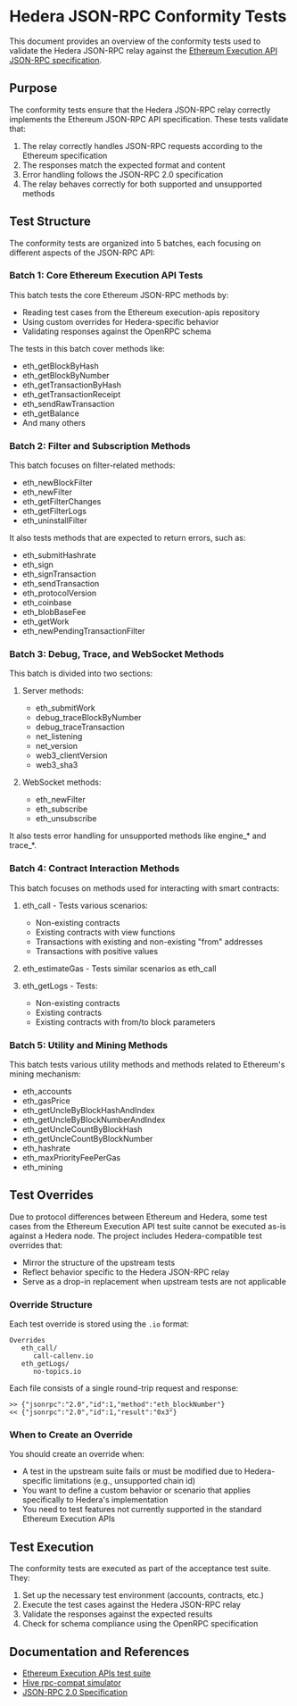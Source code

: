 # Hedera JSON-RPC Conformity Tests

This document provides an overview of the conformity tests used to validate the Hedera JSON-RPC relay against the [Ethereum Execution API JSON-RPC specification](https://github.com/ethereum/execution-apis).

## Purpose

The conformity tests ensure that the Hedera JSON-RPC relay correctly implements the Ethereum JSON-RPC API specification. These tests validate that:

1. The relay correctly handles JSON-RPC requests according to the Ethereum specification
2. The responses match the expected format and content
3. Error handling follows the JSON-RPC 2.0 specification
4. The relay behaves correctly for both supported and unsupported methods

## Test Structure

The conformity tests are organized into 5 batches, each focusing on different aspects of the JSON-RPC API:

### Batch 1: Core Ethereum Execution API Tests

This batch tests the core Ethereum JSON-RPC methods by:
- Reading test cases from the Ethereum execution-apis repository
- Using custom overrides for Hedera-specific behavior
- Validating responses against the OpenRPC schema

The tests in this batch cover methods like:
- eth_getBlockByHash
- eth_getBlockByNumber
- eth_getTransactionByHash
- eth_getTransactionReceipt
- eth_sendRawTransaction
- eth_getBalance
- And many others

### Batch 2: Filter and Subscription Methods

This batch focuses on filter-related methods:
- eth_newBlockFilter
- eth_newFilter
- eth_getFilterChanges
- eth_getFilterLogs
- eth_uninstallFilter

It also tests methods that are expected to return errors, such as:
- eth_submitHashrate
- eth_sign
- eth_signTransaction
- eth_sendTransaction
- eth_protocolVersion
- eth_coinbase
- eth_blobBaseFee
- eth_getWork
- eth_newPendingTransactionFilter

### Batch 3: Debug, Trace, and WebSocket Methods

This batch is divided into two sections:

1. Server methods:
   - eth_submitWork
   - debug_traceBlockByNumber
   - debug_traceTransaction
   - net_listening
   - net_version
   - web3_clientVersion
   - web3_sha3

2. WebSocket methods:
   - eth_newFilter
   - eth_subscribe
   - eth_unsubscribe

It also tests error handling for unsupported methods like engine_* and trace_*.

### Batch 4: Contract Interaction Methods

This batch focuses on methods used for interacting with smart contracts:

1. eth_call - Tests various scenarios:
   - Non-existing contracts
   - Existing contracts with view functions
   - Transactions with existing and non-existing "from" addresses
   - Transactions with positive values

2. eth_estimateGas - Tests similar scenarios as eth_call

3. eth_getLogs - Tests:
   - Non-existing contracts
   - Existing contracts
   - Existing contracts with from/to block parameters

### Batch 5: Utility and Mining Methods

This batch tests various utility methods and methods related to Ethereum's mining mechanism:
- eth_accounts
- eth_gasPrice
- eth_getUncleByBlockHashAndIndex
- eth_getUncleByBlockNumberAndIndex
- eth_getUncleCountByBlockHash
- eth_getUncleCountByBlockNumber
- eth_hashrate
- eth_maxPriorityFeePerGas
- eth_mining

## Test Overrides

Due to protocol differences between Ethereum and Hedera, some test cases from the Ethereum Execution API test suite cannot be executed as-is against a Hedera node. The project includes Hedera-compatible test overrides that:

- Mirror the structure of the upstream tests
- Reflect behavior specific to the Hedera JSON-RPC relay
- Serve as a drop-in replacement when upstream tests are not applicable

### Override Structure

Each test override is stored using the `.io` format:

```
Overrides
   eth_call/
      call-callenv.io
   eth_getLogs/
      no-topics.io
```

Each file consists of a single round-trip request and response:

```
>> {"jsonrpc":"2.0","id":1,"method":"eth_blockNumber"}
<< {"jsonrpc":"2.0","id":1,"result":"0x3"}
```

### When to Create an Override

You should create an override when:

* A test in the upstream suite fails or must be modified due to Hedera-specific limitations (e.g., unsupported chain id)
* You want to define a custom behavior or scenario that applies specifically to Hedera's implementation
* You need to test features not currently supported in the standard Ethereum Execution APIs

## Test Execution

The conformity tests are executed as part of the acceptance test suite. They:

1. Set up the necessary test environment (accounts, contracts, etc.)
2. Execute the test cases against the Hedera JSON-RPC relay
3. Validate the responses against the expected results
4. Check for schema compliance using the OpenRPC specification

## Documentation and References

* [Ethereum Execution APIs test suite](https://github.com/ethereum/execution-apis/tree/main/tests)
* [Hive rpc-compat simulator](https://github.com/ethereum/hive/tree/master/simulators/ethereum/rpc-compat)
* [JSON-RPC 2.0 Specification](https://www.jsonrpc.org/specification)
